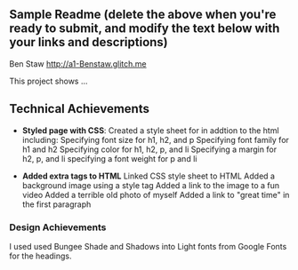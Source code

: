 Sample Readme (delete the above when you're ready to submit, and modify the text below with your links and descriptions)
---

Ben Staw
http://a1-Benstaw.glitch.me

This project shows ...

## Technical Achievements
- **Styled page with CSS**: 
Created a style sheet for in addtion to the html including:
Specifying font size for h1, h2, and p
Specifying font family for h1 and h2
Specifying color for h1, h2, p, and li
Specifying a margin for h2, p, and li
specifying a font weight for p and li

- **Added extra tags to HTML**
Linked CSS style sheet to HTML
Added a background image using a style tag
Added a link to the image to a fun video
Added a terrible old photo of myself
Added a link to "great time" in the first paragraph




### Design Achievements
I used used Bungee Shade and Shadows into Light fonts from Google Fonts for the headings.